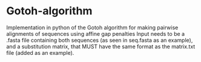 # Gotoh-algorithm
Implementation in python of the Gotoh algorithm for making pairwise alignments of sequences using affine gap penalties
Input needs to be a .fasta file containing both sequences (as seen in seq.fasta as an example), and a substitution matrix, that MUST have the same 
format as the matrix.txt file (added as an example).
